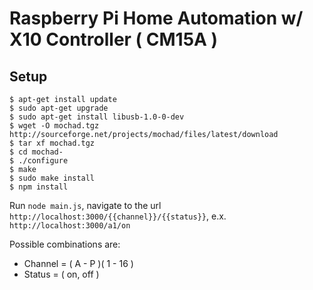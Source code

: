 Raspberry Pi Home Automation w/ X10 Controller ( CM15A )
===

Setup 
--- 
```
$ apt-get install update
$ sudo apt-get upgrade
$ sudo apt-get install libusb-1.0-0-dev
$ wget -O mochad.tgz http://sourceforge.net/projects/mochad/files/latest/download
$ tar xf mochad.tgz
$ cd mochad-
$ ./configure
$ make
$ sudo make install
$ npm install
```

Run `node main.js`, navigate to the url `http://localhost:3000/{{channel}}/{{status}}`,
e.x. `http://localhost:3000/a1/on`

Possible combinations are:
* Channel = ( A - P )( 1 - 16 )
* Status = ( on, off )